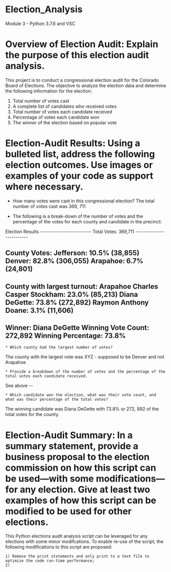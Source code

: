 # Election_Analysis
Module 3 - Python 3.7.6 and VSC

# Overview of Election Audit: Explain the purpose of this election audit analysis.

This project is to conduct a congressional election audit for the Colorado Board of Elections. The objective to analyze the election data and determine the following information for the election:
  1) Total number of votes cast
  2) A complete list of candidates who received votes
  3) Total number of votes each candidate received
  4) Percentage of votes each candidate won
  5) The winner of the election based on popular vote

# Election-Audit Results: Using a bulleted list, address the following election outcomes. Use images or examples of your code as support where necessary.

  * How many votes were cast in this congressional election?
  The total number of votes cast was 369, 711
  
  * The following is a break-down of the number of votes and the percentage of the votes for each county and candidate in the precinct:

<Insert image>
Election Results
-------------------------
Total Votes: 369,711
-------------------------

County Votes:
Jefferson: 10.5% (38,855)
Denver: 82.8% (306,055)
Arapahoe: 6.7% (24,801)
-------------------------
County with largest turnout: Arapahoe
Charles Casper Stockham: 23.0% (85,213)
Diana DeGette: 73.8% (272,892)
Raymon Anthony Doane: 3.1% (11,606)
-------------------------
Winner: Diana DeGette
Winning Vote Count: 272,892
Winning Percentage: 73.8%
-------------------------
  
 
    * Which county had the largest number of votes?
 The county with the largest vote was XYZ - supposed to be Denver and not Arapahoe

    * Provide a breakdown of the number of votes and the percentage of the total votes each candidate received.
See above -- 

    * Which candidate won the election, what was their vote count, and what was their percentage of the total votes?

The winning candidate was Diana DeGette with 73.8% or 272, 892 of the total votes for the county.

# Election-Audit Summary: In a summary statement, provide a business proposal to the election commission on how this script can be used—with some modifications—for any election. Give at least two examples of how this script can be modified to be used for other elections.

This Python elections audit analysis script can be leveraged for any elections with some minor modifcations. To enable re-use of the script, the following modifications to this script are proposed:

    1) Remove the print statements and only print to a text file to optimize the code run-time performance; 
    2) 



